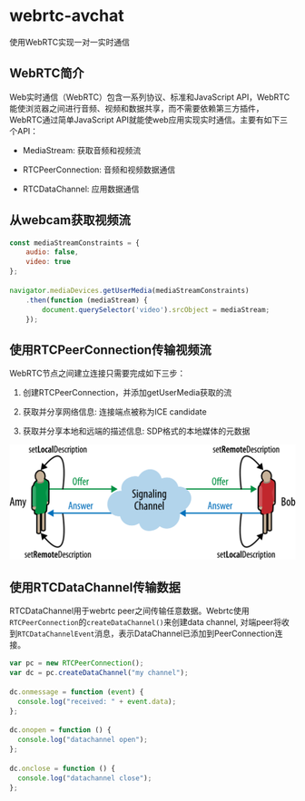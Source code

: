 # webrtc-avchat

使用WebRTC实现一对一实时通信

## WebRTC简介

Web实时通信（WebRTC）包含一系列协议、标准和JavaScript API，WebRTC能使浏览器之间进行音频、视频和数据共享，而不需要依赖第三方插件，WebRTC通过简单JavaScript API就能使web应用实现实时通信。主要有如下三个API：

* MediaStream: 获取音频和视频流

* RTCPeerConnection: 音频和视频数据通信

* RTCDataChannel: 应用数据通信

## 从webcam获取视频流

```javascript
const mediaStreamConstraints = {
    audio: false,
    video: true
};

navigator.mediaDevices.getUserMedia(mediaStreamConstraints)
    .then(function (mediaStream) {
        document.querySelector('video').srcObject = mediaStream;
    });
```

## 使用RTCPeerConnection传输视频流

WebRTC节点之间建立连接只需要完成如下三步：

1. 创建RTCPeerConnection，并添加getUserMedia获取的流

2. 获取并分享网络信息: 连接端点被称为ICE candidate

3. 获取并分享本地和远端的描述信息: SDP格式的本地媒体的元数据

![webrtc-offer-answer-model.png](https://github.com/lzhujian/webrtc-avchat/blob/master/images/webrtc-offer-answer-model.png)

## 使用RTCDataChannel传输数据

RTCDataChannel用于webrtc peer之间传输任意数据。Webrtc使用`RTCPeerConnection`的`createDataChannel()`来创建data channel, 对端peer将收到`RTCDataChannelEvent`消息，表示DataChannel已添加到PeerConnection连接。

```javascript
var pc = new RTCPeerConnection();
var dc = pc.createDataChannel("my channel");

dc.onmessage = function (event) {
  console.log("received: " + event.data);
};

dc.onopen = function () {
  console.log("datachannel open");
};

dc.onclose = function () {
  console.log("datachannel close");
};
```